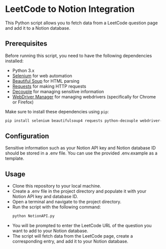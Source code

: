 # LeetCode to Notion Integration

This Python script allows you to fetch data from a LeetCode question page and add it to a Notion database.

## Prerequisites

Before running this script, you need to have the following dependencies installed:

- Python 3.x
- [Selenium](https://pypi.org/project/selenium/) for web automation
- [Beautiful Soup](https://pypi.org/project/beautifulsoup4/) for HTML parsing
- [Requests](https://pypi.org/project/requests/) for making HTTP requests
- [Decouple](https://pypi.org/project/python-decouple/) for managing sensitive information
- [WebDriver Manager](https://pypi.org/project/webdriver-manager/) for managing webdrivers (specifically for Chrome or Firefox)

Make sure to install these dependencies using `pip`:

```bash
pip install selenium beautifulsoup4 requests python-decouple webdriver-manager
```
## Configuration
Sensitive information such as your Notion API key and Notion database ID should be stored in a .env file. You can use the provided .env.example as a template.

## Usage
<ul>
<li>
Clone this repository to your local machine.  
</li>
<li>
Create a .env file in the project directory and populate it with your Notion API key and database ID.  
</li>
<li>
Open a terminal and navigate to the project directory.
</li>
<li>
Run the script with the following command:
</li>
  
```bash
python NotionAPI.py
```
<li>
You will be prompted to enter the LeetCode URL of the question you want to add to your Notion database.
</li>  
<li>
The script will fetch data from the LeetCode page, create a corresponding entry, and add it to your Notion database.
</li>
</ul>

